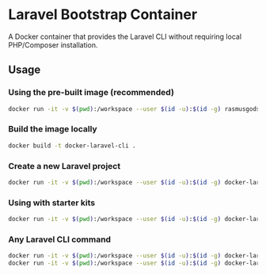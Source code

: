 # Laravel Bootstrap Container

A Docker container that provides the Laravel CLI without requiring local PHP/Composer installation.

## Usage

### Using the pre-built image (recommended)
```bash
docker run -it -v $(pwd):/workspace --user $(id -u):$(id -g) rasmusgodske/docker-laravel-cli new my-app
```

### Build the image locally
```bash
docker build -t docker-laravel-cli .
```

### Create a new Laravel project
```bash
docker run -it -v $(pwd):/workspace --user $(id -u):$(id -g) docker-laravel-cli new my-app
```

### Using with starter kits
```bash
docker run -it -v $(pwd):/workspace --user $(id -u):$(id -g) docker-laravel-cli new my-app --using=your-username/your-starter-kit
```

### Any Laravel CLI command
```bash
docker run -it -v $(pwd):/workspace --user $(id -u):$(id -g) docker-laravel-cli --help
docker run -it -v $(pwd):/workspace --user $(id -u):$(id -g) docker-laravel-cli new my-app --git
```